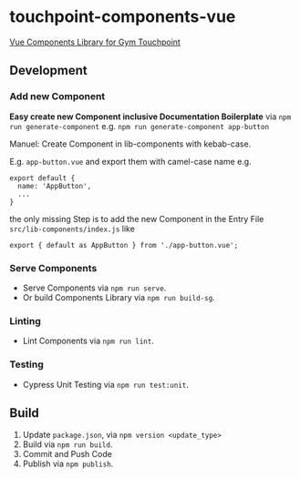 # touchpoint-components-vue
[Vue Components Library for Gym Touchpoint](https://touchpoint-components.netlify.app)

## Development
### Add new Component
**Easy create new Component inclusive Documentation Boilerplate** via
`npm run generate-component` e.g. `npm run generate-component app-button`

Manuel:
Create Component in lib-components with kebab-case.

E.g. `app-button.vue`
and export them with camel-case name
e.g.
```
export default {
  name: 'AppButton',
  ...
}
```
the only missing Step is to add the new Component 
in the Entry File `src/lib-components/index.js` like
```
export { default as AppButton } from './app-button.vue';
```

### Serve Components
- Serve Components via `npm run serve`.
- Or build Components Library via `npm run build-sg`.

### Linting
- Lint Components via `npm run lint`.

### Testing
- Cypress Unit Testing via `npm run test:unit`.

## Build
1. Update `package.json`, via `npm version <update_type>`
2. Build via `npm run build`.
3. Commit and Push Code
4. Publish via `npm publish`.
